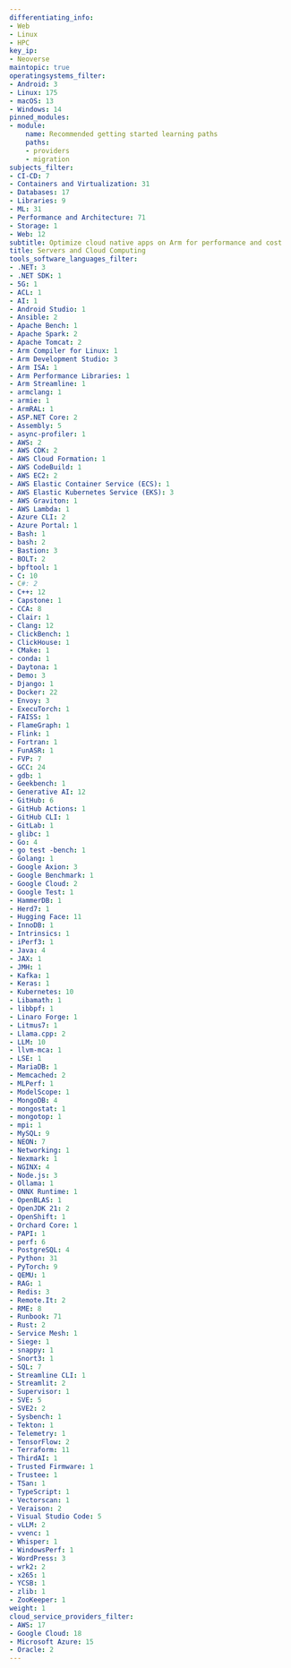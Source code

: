 ```yaml
---
differentiating_info:
- Web
- Linux
- HPC
key_ip:
- Neoverse
maintopic: true
operatingsystems_filter:
- Android: 3
- Linux: 175
- macOS: 13
- Windows: 14
pinned_modules:
- module:
    name: Recommended getting started learning paths
    paths:
    - providers
    - migration
subjects_filter:
- CI-CD: 7
- Containers and Virtualization: 31
- Databases: 17
- Libraries: 9
- ML: 31
- Performance and Architecture: 71
- Storage: 1
- Web: 12
subtitle: Optimize cloud native apps on Arm for performance and cost
title: Servers and Cloud Computing
tools_software_languages_filter:
- .NET: 3
- .NET SDK: 1
- 5G: 1
- ACL: 1
- AI: 1
- Android Studio: 1
- Ansible: 2
- Apache Bench: 1
- Apache Spark: 2
- Apache Tomcat: 2
- Arm Compiler for Linux: 1
- Arm Development Studio: 3
- Arm ISA: 1
- Arm Performance Libraries: 1
- Arm Streamline: 1
- armclang: 1
- armie: 1
- ArmRAL: 1
- ASP.NET Core: 2
- Assembly: 5
- async-profiler: 1
- AWS: 2
- AWS CDK: 2
- AWS Cloud Formation: 1
- AWS CodeBuild: 1
- AWS EC2: 2
- AWS Elastic Container Service (ECS): 1
- AWS Elastic Kubernetes Service (EKS): 3
- AWS Graviton: 1
- AWS Lambda: 1
- Azure CLI: 2
- Azure Portal: 1
- Bash: 1
- bash: 2
- Bastion: 3
- BOLT: 2
- bpftool: 1
- C: 10
- C#: 2
- C++: 12
- Capstone: 1
- CCA: 8
- Clair: 1
- Clang: 12
- ClickBench: 1
- ClickHouse: 1
- CMake: 1
- conda: 1
- Daytona: 1
- Demo: 3
- Django: 1
- Docker: 22
- Envoy: 3
- ExecuTorch: 1
- FAISS: 1
- FlameGraph: 1
- Flink: 1
- Fortran: 1
- FunASR: 1
- FVP: 7
- GCC: 24
- gdb: 1
- Geekbench: 1
- Generative AI: 12
- GitHub: 6
- GitHub Actions: 1
- GitHub CLI: 1
- GitLab: 1
- glibc: 1
- Go: 4
- go test -bench: 1
- Golang: 1
- Google Axion: 3
- Google Benchmark: 1
- Google Cloud: 2
- Google Test: 1
- HammerDB: 1
- Herd7: 1
- Hugging Face: 11
- InnoDB: 1
- Intrinsics: 1
- iPerf3: 1
- Java: 4
- JAX: 1
- JMH: 1
- Kafka: 1
- Keras: 1
- Kubernetes: 10
- Libamath: 1
- libbpf: 1
- Linaro Forge: 1
- Litmus7: 1
- Llama.cpp: 2
- LLM: 10
- llvm-mca: 1
- LSE: 1
- MariaDB: 1
- Memcached: 2
- MLPerf: 1
- ModelScope: 1
- MongoDB: 4
- mongostat: 1
- mongotop: 1
- mpi: 1
- MySQL: 9
- NEON: 7
- Networking: 1
- Nexmark: 1
- NGINX: 4
- Node.js: 3
- Ollama: 1
- ONNX Runtime: 1
- OpenBLAS: 1
- OpenJDK 21: 2
- OpenShift: 1
- Orchard Core: 1
- PAPI: 1
- perf: 6
- PostgreSQL: 4
- Python: 31
- PyTorch: 9
- QEMU: 1
- RAG: 1
- Redis: 3
- Remote.It: 2
- RME: 8
- Runbook: 71
- Rust: 2
- Service Mesh: 1
- Siege: 1
- snappy: 1
- Snort3: 1
- SQL: 7
- Streamline CLI: 1
- Streamlit: 2
- Supervisor: 1
- SVE: 5
- SVE2: 2
- Sysbench: 1
- Tekton: 1
- Telemetry: 1
- TensorFlow: 2
- Terraform: 11
- ThirdAI: 1
- Trusted Firmware: 1
- Trustee: 1
- TSan: 1
- TypeScript: 1
- Vectorscan: 1
- Veraison: 2
- Visual Studio Code: 5
- vLLM: 2
- vvenc: 1
- Whisper: 1
- WindowsPerf: 1
- WordPress: 3
- wrk2: 2
- x265: 1
- YCSB: 1
- zlib: 1
- ZooKeeper: 1
weight: 1
cloud_service_providers_filter:
- AWS: 17
- Google Cloud: 18
- Microsoft Azure: 15
- Oracle: 2
---
```

